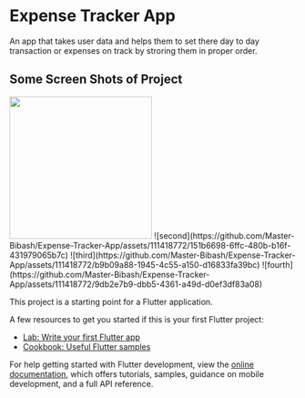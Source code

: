 # Expense Tracker App

An app that takes user data and helps them to set there day to day transaction or expenses on track by stroring them in proper order.

## Some Screen Shots of Project 
<img src="https://github.com/Master-Bibash/Expense-Tracker-App/assets/111418772/c66acd1e-d59d-4541-be47-ee0542337e47" width="250" height="250" />
![second](https://github.com/Master-Bibash/Expense-Tracker-App/assets/111418772/151b6698-6ffc-480b-b16f-431979065b7c)
![third](https://github.com/Master-Bibash/Expense-Tracker-App/assets/111418772/b9b09a88-1945-4c55-a150-d16833fa39bc)
![fourth](https://github.com/Master-Bibash/Expense-Tracker-App/assets/111418772/9db2e7b9-dbb5-4361-a49d-d0ef3df83a08)




This project is a starting point for a Flutter application.

A few resources to get you started if this is your first Flutter project:

- [Lab: Write your first Flutter app](https://docs.flutter.dev/get-started/codelab)
- [Cookbook: Useful Flutter samples](https://docs.flutter.dev/cookbook)

For help getting started with Flutter development, view the
[online documentation](https://docs.flutter.dev/), which offers tutorials,
samples, guidance on mobile development, and a full API reference.
